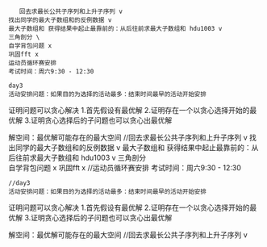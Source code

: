        回去求最长公共子序列和上升子序列 v
    找出同学的最大子数组和的反例数据 v
    最大子数组和 获得结果中起止最靠前的：从后往前求最大子数组和 hdu1003 v
    三角剖分 \
    自学背包问题 x
    巩固fft x
    运动员循环赛安排
    考试时间：周六9:30 - 12:30

    day3
    活动安排问题：如果目的为选择的活动最多：结束时间最早的活动开始安排

证明问题可以贪心解决
1.首先假设有最优解
2.证明存在一个以贪心选择开始的最优解
3.证明贪心选择后的子问题也可以贪心出最优解

解空间：最优解可能存在的最大空间   //回去求最长公共子序列和上升子序列 v
    找出同学的最大子数组和的反例数据 v
    最大子数组和 获得结果中起止最靠前的：从后往前求最大子数组和 hdu1003 v
    三角剖分 \
    自学背包问题 x
    巩固fft x
    //运动员循环赛安排
    考试时间：周六9:30 - 12:30

    //day3
    活动安排问题：如果目的为选择的活动最多：结束时间最早的活动开始安排

证明问题可以贪心解决
1.首先假设有最优解
2.证明存在一个以贪心选择开始的最优解
3.证明贪心选择后的子问题也可以贪心出最优解

解空间：最优解可能存在的最大空间   //回去求最长公共子序列和上升子序列 v
